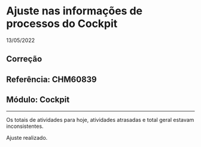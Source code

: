 # Ajuste nas informações de processos do Cockpit
13/05/2022
## Correção
## Referência: CHM60839
## Módulo: Cockpit
***

Os totais de atividades para hoje, atividades atrasadas e total geral estavam inconsistentes.

Ajuste realizado.